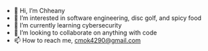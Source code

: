- 👋 Hi, I’m Chheany
- 👀 I’m interested in software engineering, disc golf, and spicy food
- 🌱 I’m currently learning cybersecurity
- 💞️ I’m looking to collaborate on anything with code
- 📫 How to reach me, cmok4290@gmail.com

<!---
cmok4290/cmok4290 is a ✨ special ✨ repository because its `README.md` (this file) appears on your GitHub profile.
You can click the Preview link to take a look at your changes.
--->
